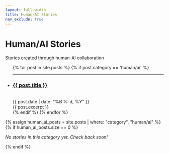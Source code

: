 ```yaml
---
layout: full-width
title: Human/AI Stories
nav_exclude: true
---
```


<h1 class="content-listing-header sans">Human/AI Stories</h1>
<p class="subtitle">Stories created through human-AI collaboration</p>

<ul class="content-listing">
  {% for post in site.posts %}
    {% if post.category == 'human/ai' %}
      <li class="listing">
        <hr class="slender">
        <a href="{{ post.url | prepend: site.baseurl }}"><h3 class="contrast">{{ post.title }}</h3></a>
        <br><span class="smaller">{{ post.date | date: "%B %-d, %Y" }}</span><br/>
        <div>{{ post.excerpt }}</div>
      </li>
    {% endif %}
  {% endfor %}
</ul>

{% assign human_ai_posts = site.posts | where: "category", "human/ai" %}
{% if human_ai_posts.size == 0 %}
<p><em>No stories in this category yet. Check back soon!</em></p>
{% endif %} 